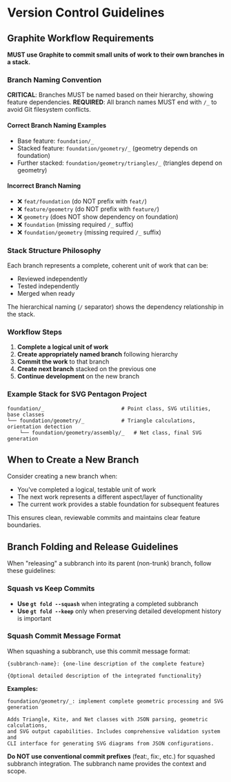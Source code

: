 # Version Control Guidelines

## Graphite Workflow Requirements

**MUST use Graphite to commit small units of work to their own branches in a stack.**

### Branch Naming Convention

**CRITICAL**: Branches MUST be named based on their hierarchy, showing feature dependencies.
**REQUIRED**: All branch names MUST end with `/_` to avoid Git filesystem conflicts.

#### Correct Branch Naming Examples
- Base feature: `foundation/_`
- Stacked feature: `foundation/geometry/_` (geometry depends on foundation)  
- Further stacked: `foundation/geometry/triangles/_` (triangles depend on geometry)

#### Incorrect Branch Naming
- ❌ `feat/foundation` (do NOT prefix with `feat/`)
- ❌ `feature/geometry` (do NOT prefix with `feature/`)
- ❌ `geometry` (does NOT show dependency on foundation)
- ❌ `foundation` (missing required `/_` suffix)
- ❌ `foundation/geometry` (missing required `/_` suffix)

### Stack Structure Philosophy

Each branch represents a complete, coherent unit of work that can be:
- Reviewed independently
- Tested independently  
- Merged when ready

The hierarchical naming (`/` separator) shows the dependency relationship in the stack.

### Workflow Steps

1. **Complete a logical unit of work**
2. **Create appropriately named branch** following hierarchy
3. **Commit the work** to that branch
4. **Create next branch** stacked on the previous one
5. **Continue development** on the new branch

### Example Stack for SVG Pentagon Project

```
foundation/_                         # Point class, SVG utilities, base classes
└── foundation/geometry/_            # Triangle calculations, orientation detection  
    └── foundation/geometry/assembly/_   # Net class, final SVG generation
```

## When to Create a New Branch

Consider creating a new branch when:
- You've completed a logical, testable unit of work
- The next work represents a different aspect/layer of functionality
- The current work provides a stable foundation for subsequent features

This ensures clean, reviewable commits and maintains clear feature boundaries.

## Branch Folding and Release Guidelines

When "releasing" a subbranch into its parent (non-trunk) branch, follow these guidelines:

### Squash vs Keep Commits

- **Use `gt fold --squash`** when integrating a completed subbranch
- **Use `gt fold --keep`** only when preserving detailed development history is important

### Squash Commit Message Format

When squashing a subbranch, use this commit message format:

```
{subbranch-name}: {one-line description of the complete feature}

{Optional detailed description of the integrated functionality}
```

**Examples:**
```
foundation/geometry/_: implement complete geometric processing and SVG generation

Adds Triangle, Kite, and Net classes with JSON parsing, geometric calculations,
and SVG output capabilities. Includes comprehensive validation system and
CLI interface for generating SVG diagrams from JSON configurations.
```

**Do NOT use conventional commit prefixes** (feat:, fix:, etc.) for squashed subbranch integration. The subbranch name provides the context and scope.